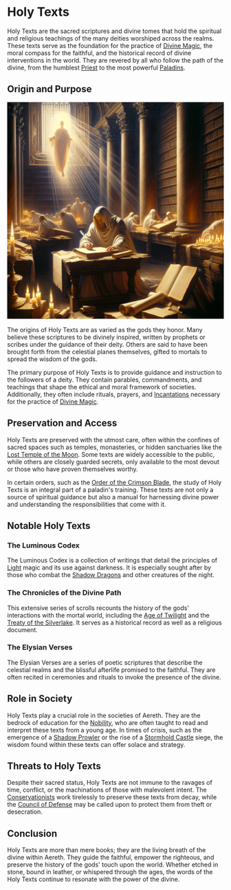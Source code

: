# Holy Texts

Holy Texts are the sacred scriptures and divine tomes that hold the spiritual and religious teachings of the many deities worshiped across the realms. These texts serve as the foundation for the practice of [Divine Magic](Divine%20Magic.md), the moral compass for the faithful, and the historical record of divine interventions in the world. They are revered by all who follow the path of the divine, from the humblest [Priest](Priest.md) to the most powerful [Paladins](Paladins.md).

## Origin and Purpose

![Origin and Purpose](../../images/Holy%20Texts_S_Origin%20and%20Purpose.png)

The origins of Holy Texts are as varied as the gods they honor. Many believe these scriptures to be divinely inspired, written by prophets or scribes under the guidance of their deity. Others are said to have been brought forth from the celestial planes themselves, gifted to mortals to spread the wisdom of the gods.

The primary purpose of Holy Texts is to provide guidance and instruction to the followers of a deity. They contain parables, commandments, and teachings that shape the ethical and moral framework of societies. Additionally, they often include rituals, prayers, and [Incantations](Incantations.md) necessary for the practice of [Divine Magic](Divine%20Magic.md).

## Preservation and Access

Holy Texts are preserved with the utmost care, often within the confines of sacred spaces such as temples, monasteries, or hidden sanctuaries like the [Lost Temple of the Moon](Lost%20Temple%20of%20the%20Moon.md). Some texts are widely accessible to the public, while others are closely guarded secrets, only available to the most devout or those who have proven themselves worthy.

In certain orders, such as the [Order of the Crimson Blade](Order%20of%20the%20Crimson%20Blade.md), the study of Holy Texts is an integral part of a paladin's training. These texts are not only a source of spiritual guidance but also a manual for harnessing divine power and understanding the responsibilities that come with it.

## Notable Holy Texts

### The Luminous Codex

The Luminous Codex is a collection of writings that detail the principles of [Light](Light.md) magic and its use against darkness. It is especially sought after by those who combat the [Shadow Dragons](Shadow%20Dragons.md) and other creatures of the night.

### The Chronicles of the Divine Path

This extensive series of scrolls recounts the history of the gods' interactions with the mortal world, including the [Age of Twilight](Age%20of%20Twilight.md) and the [Treaty of the Silverlake](Treaty%20of%20the%20Silverlake.md). It serves as a historical record as well as a religious document.

### The Elysian Verses

The Elysian Verses are a series of poetic scriptures that describe the celestial realms and the blissful afterlife promised to the faithful. They are often recited in ceremonies and rituals to invoke the presence of the divine.

## Role in Society

Holy Texts play a crucial role in the societies of Aereth. They are the bedrock of education for the [Nobility](Nobility.md), who are often taught to read and interpret these texts from a young age. In times of crisis, such as the emergence of a [Shadow Prowler](Shadow%20Prowler.md) or the rise of a [Stormhold Castle](Stormhold%20Castle.md) siege, the wisdom found within these texts can offer solace and strategy.

## Threats to Holy Texts

Despite their sacred status, Holy Texts are not immune to the ravages of time, conflict, or the machinations of those with malevolent intent. The [Conservationists](Conservationists.md) work tirelessly to preserve these texts from decay, while the [Council of Defense](Council%20of%20Defense.md) may be called upon to protect them from theft or desecration.

## Conclusion

Holy Texts are more than mere books; they are the living breath of the divine within Aereth. They guide the faithful, empower the righteous, and preserve the history of the gods' touch upon the world. Whether etched in stone, bound in leather, or whispered through the ages, the words of the Holy Texts continue to resonate with the power of the divine.